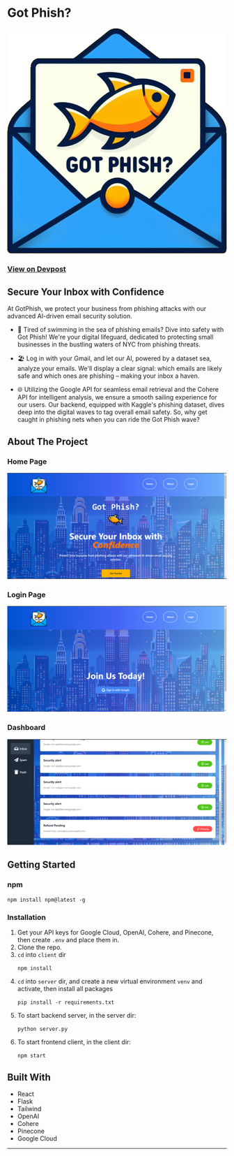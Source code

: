 # Got Phish?
![GotPhishLogo](./client/src/images/gotphish.png)

### [View on Devpost](https://devpost.com/software/got-phish)

## Secure Your Inbox with Confidence
At GotPhish, we protect your business from phishing attacks with our advanced AI-driven email security solution.

- 🎣 Tired of swimming in the sea of phishing emails? Dive into safety with Got Phish! We're your digital lifeguard, dedicated to protecting small businesses in the bustling waters of NYC from phishing threats.

- 🏖️ Log in with your Gmail, and let our AI, powered by a dataset sea, analyze your emails. We'll display a clear signal: which emails are likely safe and which ones are phishing – making your inbox a haven.

- 🌐 Utilizing the Google API for seamless email retrieval and the Cohere API for intelligent analysis, we ensure a smooth sailing experience for our users. Our backend, equipped with Kaggle's phishing dataset, dives deep into the digital waves to tag overall email safety. So, why get caught in phishing nets when you can ride the Got Phish wave?

## About The Project

### Home Page
![home](./client/src/images/project1.PNG)

### Login Page
![login](./client/src/images/project2.PNG)

### Dashboard
![dashboard](./client/src/images/project3.PNG)


## Getting Started

### npm
```
npm install npm@latest -g
```

### Installation
1. Get your API keys for Google Cloud, OpenAI, Cohere, and Pinecone, then create `.env` and place them in.
2. Clone the repo.
3. `cd` into `client` dir
    ```
    npm install
    ```
4. `cd` into `server` dir, and create a new virtual environment `venv` and activate, then install all packages
    ```
    pip install -r requirements.txt
    ```
5. To start backend server, in the server dir:
    ```
    python server.py
    ```
6. To start frontend client, in the client dir:
    ```
    npm start
    ```

## Built With
- React
- Flask
- Tailwind
- OpenAI
- Cohere
- Pinecone
- Google Cloud

---
